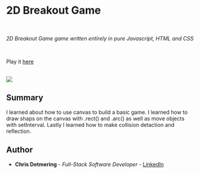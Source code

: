 # 2D Breakout Game

<br>

_2D Breakout Game game written entirely in pure Javascript, HTML and CSS_

<br>

Play it [here](https://andysterks.github.io/JS-Tetris)

<br>

<image src="screenshot.png">

## Summary

I learned about how to use canvas to build a basic game. I learned how to draw shaps on the canvas with .rect() and .arc() as well as move 
objects with setInterval. Lastly I learned how to make collision detaction and reflection. 
## Author

* **Chris Detmering** - *Full-Stack Software Developer* -  [LinkedIn](https://www.linkedin.com/in/chris-detmering-1b8b9851/)
